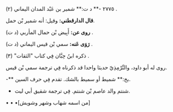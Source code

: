 ٢٧٧٥ -** د ت:** شمير بن عَبْد المدان اليماني (٢) .

**قال الدارقطني:** وقيل: أنه شمير بْن حمل.

**روى عن:** أَبِيض بْن حمال المأربي (د ت) .

**رَوَى عَنه:** سمي بْن قيس اليماني (د ت) .

ذكره ابنُ حِبَّان فِي كتاب "الثقات" (٣) .

روى له أبو داود، والتِّرْمِذِيّ حديثا واحدا قد ذكرناه فِي ترجمة سمي بْن قيس.

-** بخ:** شميط أو سميط بالشك. تقدم فِي حرف السين.

- شنتم والد عاصم بْن شنتم. فِي ترجمة شقيق أبي ليث.

• • •[من اسمه شهاب وشهر وشويش]